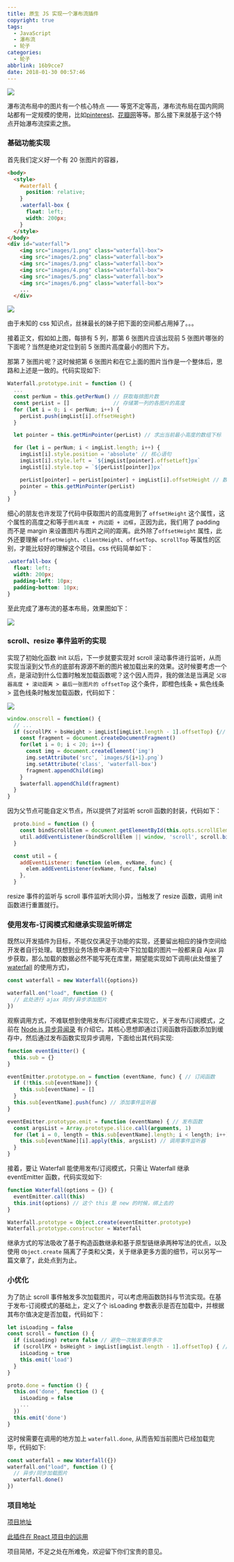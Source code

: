 ```yaml
---
title: 原生 JS 实现一个瀑布流插件
copyright: true
tags:
  - JavaScript
  - 瀑布流
  - 轮子
categories:
  - 轮子
abbrlink: 16b9cce7
date: 2018-01-30 00:57:46
---
```


![](http://oqhtscus0.bkt.clouddn.com/74f00b858ebdc430e780aa1da6ca0ce1.jpg-muyy)

瀑布流布局中的图片有一个核心特点 —— 等宽不定等高，瀑布流布局在国内网网站都有一定规模的使用，比如[pinterest](https://www.pinterest.com/)、[花瓣网](http://huaban.com/)等等。那么接下来就基于这个特点开始瀑布流探索之旅。

<!-- more -->

### 基础功能实现

首先我们定义好一个有 20 张图片的容器，

```html
<body>
  <style>
    #waterfall {
      position: relative;
    }
    .waterfall-box {
      float: left;
      width: 200px;
    }
  </style>
</body>
<div id="waterfall">
    <img src="images/1.png" class="waterfall-box">
    <img src="images/2.png" class="waterfall-box">
    <img src="images/3.png" class="waterfall-box">
    <img src="images/4.png" class="waterfall-box">
    <img src="images/5.png" class="waterfall-box">
    <img src="images/6.png" class="waterfall-box">
    ...
  </div>
```

![](http://oqhtscus0.bkt.clouddn.com/88935550542f9cc012151460095d9579.jpg-300)

由于未知的 css 知识点，丝袜最长的妹子把下面的空间都占用掉了。。。

接着正文，假如如上图，每排有 5 列，那第 6 张图片应该出现前 5 张图片哪张的下面呢？当然是绝对定位到前 5 张图片高度最小的图片下方。

那第 7 张图片呢？这时候把第 6 张图片和在它上面的图片当作是一个整体后，思路和上述是一致的。代码实现如下:

```js
Waterfall.prototype.init = function () {
  ...
  const perNum = this.getPerNum() // 获取每排图片数
  const perList = []              // 存储第一列的各图片的高度
  for (let i = 0; i < perNum; i++) {
    perList.push(imgList[i].offsetHeight)
  }

  let pointer = this.getMinPointer(perList) // 求出当前最小高度的数组下标

  for (let i = perNum; i < imgList.length; i++) {
    imgList[i].style.position = 'absolute' // 核心语句
    imgList[i].style.left = `${imgList[pointer].offsetLeft}px`
    imgList[i].style.top = `${perList[pointer]}px`

    perList[pointer] = perList[pointer] + imgList[i].offsetHeight // 数组最小的值加上相应图片的高度
    pointer = this.getMinPointer(perList)
  }
}
```

细心的朋友也许发现了代码中获取图片的高度用到了 `offsetHeight` 这个属性，这个属性的高度之和等于`图片高度 + 内边距 + 边框`，正因为此，我们用了 padding 而不是 margin 来设置图片与图片之间的距离。此外除了`offsetHeight` 属性，此外还要理解 `offsetHeight`、`clientHeight`、`offsetTop`、`scrollTop` 等属性的区别，才能比较好的理解这个项目。css 代码简单如下：
```css
.waterfall-box {
  float: left;
  width: 200px;
  padding-left: 10px;
  padding-bottom: 10px;
}
```

至此完成了瀑布流的基本布局，效果图如下：

![](http://oqhtscus0.bkt.clouddn.com/74f00b858ebdc430e780aa1da6ca0ce1.jpg-300)

### scroll、resize 事件监听的实现

实现了初始化函数 init 以后，下一步就要实现对 scroll 滚动事件进行监听，从而实现当滚到父节点的底部有源源不断的图片被加载出来的效果。这时候要考虑一个点，是滚动到什么位置时触发加载函数呢？这个因人而异，我的做法是当满足 `父容器高度 + 滚动距离 > 最后一张图片的 offsetTop` 这个条件，即橙色线条 + 紫色线条 > 蓝色线条时触发加载函数，代码如下：

![](http://oqhtscus0.bkt.clouddn.com/c8cda4bb070a7739eeec0fc968e91a1b.jpg-300)

```js
window.onscroll = function() {
  // ...
  if (scrollPX + bsHeight > imgList[imgList.length - 1].offsetTop) {// 浏览器高度 + 滚动距离 > 最后一张图片的 offsetTop
    const fragment = document.createDocumentFragment()
    for(let i = 0; i < 20; i++) {
      const img = document.createElement('img')
      img.setAttribute('src', `images/${i+1}.png`)
      img.setAttribute('class', 'waterfall-box')
      fragment.appendChild(img)
    }
    $waterfall.appendChild(fragment)
  }
}
```

因为父节点可能自定义节点，所以提供了对监听 scroll 函数的封装，代码如下：
```js
  proto.bind = function () {
    const bindScrollElem = document.getElementById(this.opts.scrollElem)
    util.addEventListener(bindScrollElem || window, 'scroll', scroll.bind(this))
  }

  const util = {
    addEventListener: function (elem, evName, func) {
      elem.addEventListener(evName, func, false)
    },
  }
```

resize 事件的监听与 scroll 事件监听大同小异，当触发了 resize 函数，调用 init 函数进行重置就行。

### 使用发布-订阅模式和继承实现监听绑定

既然以开发插件为目标，不能仅仅满足于功能的实现，还要留出相应的操作空间给开发者自行处理。联想到业务场景中瀑布流中下拉加载的图片一般都来自 Ajax 异步获取，那么加载的数据必然不能写死在库里，期望能实现如下调用(此处借鉴了 [waterfall](https://github.com/mqyqingfeng/waterfall) 的使用方式)，

```js
const waterfall = new Waterfall({options})

waterfall.on("load", function () {
  // 此处进行 ajax 同步/异步添加图片
})
```

观察调用方式，不难联想到使用发布/订阅模式来实现它，关于发布/订阅模式，之前在 [Node.js 异步异闻录](https://github.com/MuYunyun/fe_cloud/issues/7) 有介绍它。其核心思想即通过订阅函数将函数添加到缓存中，然后通过发布函数实现异步调用，下面给出其代码实现:

```js
function eventEmitter() {
  this.sub = {}
}

eventEmitter.prototype.on = function (eventName, func) { // 订阅函数
  if (!this.sub[eventName]) {
    this.sub[eventName] = []
  }
  this.sub[eventName].push(func) // 添加事件监听器
}

eventEmitter.prototype.emit = function (eventName) { // 发布函数
  const argsList = Array.prototype.slice.call(arguments, 1)
  for (let i = 0, length = this.sub[eventName].length; i < length; i++) {
    this.sub[eventName][i].apply(this, argsList) // 调用事件监听器
  }
}
```

接着，要让 Waterfall 能使用发布/订阅模式，只需让 Waterfall 继承 eventEmitter 函数，代码实现如下:

```js
function Waterfall(options = {}) {
  eventEmitter.call(this)
  this.init(options) // 这个 this 是 new 的时候，绑上去的
}

Waterfall.prototype = Object.create(eventEmitter.prototype)
Waterfall.prototype.constructor = Waterfall
```

继承方式的写法吸收了基于构造函数继承和基于原型链继承两种写法的优点，以及使用 `Object.create` 隔离了子类和父类，关于继承更多方面的细节，可以另写一篇文章了，此处点到为止。

### 小优化

为了防止 scroll 事件触发多次加载图片，可以考虑用函数防抖与节流实现。在基于发布-订阅模式的基础上，定义了个 isLoading 参数表示是否在加载中，并根据其布尔值决定是否加载，代码如下：

```js
let isLoading = false
const scroll = function () {
  if (isLoading) return false // 避免一次触发事件多次
  if (scrollPX + bsHeight > imgList[imgList.length - 1].offsetTop) { // 浏览器高度 + 滚动距离 > 最后一张图片的 offsetTop
    isLoading = true
    this.emit('load')
  }
}

proto.done = function () {
  this.on('done', function () {
    isLoading = false
    ...
  })
  this.emit('done')
}
```

这时候需要在调用的地方加上 `waterfall.done`, 从而告知当前图片已经加载完毕，代码如下:

```js
const waterfall = new Waterfall({})
waterfall.on("load", function () {
  // 异步/同步加载图片
  waterfall.done()
})
```

### 项目地址

[项目地址](https://github.com/MuYunyun/waterfall)

[此插件在 React 项目中的运用](https://github.com/MuYunyun/reactSPA/blob/master/src/common/pages/waterfall/index.js)

项目简陋，不足之处在所难免，欢迎留下你们宝贵的意见。





